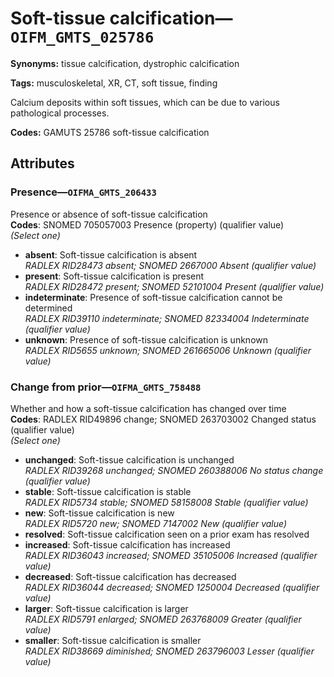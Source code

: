 # Soft-tissue calcification—`OIFM_GMTS_025786`

**Synonyms:** tissue calcification, dystrophic calcification

**Tags:** musculoskeletal, XR, CT, soft tissue, finding

Calcium deposits within soft tissues, which can be due to various pathological processes.

**Codes:** GAMUTS 25786 soft-tissue calcification

## Attributes

### Presence—`OIFMA_GMTS_206433`

Presence or absence of soft-tissue calcification  
**Codes**: SNOMED 705057003 Presence (property) (qualifier value)  
*(Select one)*

- **absent**: Soft-tissue calcification is absent  
_RADLEX RID28473 absent; SNOMED 2667000 Absent (qualifier value)_
- **present**: Soft-tissue calcification is present  
_RADLEX RID28472 present; SNOMED 52101004 Present (qualifier value)_
- **indeterminate**: Presence of soft-tissue calcification cannot be determined  
_RADLEX RID39110 indeterminate; SNOMED 82334004 Indeterminate (qualifier value)_
- **unknown**: Presence of soft-tissue calcification is unknown  
_RADLEX RID5655 unknown; SNOMED 261665006 Unknown (qualifier value)_

### Change from prior—`OIFMA_GMTS_758488`

Whether and how a soft-tissue calcification has changed over time  
**Codes**: RADLEX RID49896 change; SNOMED 263703002 Changed status (qualifier value)  
*(Select one)*

- **unchanged**: Soft-tissue calcification is unchanged  
_RADLEX RID39268 unchanged; SNOMED 260388006 No status change (qualifier value)_
- **stable**: Soft-tissue calcification is stable  
_RADLEX RID5734 stable; SNOMED 58158008 Stable (qualifier value)_
- **new**: Soft-tissue calcification is new  
_RADLEX RID5720 new; SNOMED 7147002 New (qualifier value)_
- **resolved**: Soft-tissue calcification seen on a prior exam has resolved  
- **increased**: Soft-tissue calcification has increased  
_RADLEX RID36043 increased; SNOMED 35105006 Increased (qualifier value)_
- **decreased**: Soft-tissue calcification has decreased  
_RADLEX RID36044 decreased; SNOMED 1250004 Decreased (qualifier value)_
- **larger**: Soft-tissue calcification is larger  
_RADLEX RID5791 enlarged; SNOMED 263768009 Greater (qualifier value)_
- **smaller**: Soft-tissue calcification is smaller  
_RADLEX RID38669 diminished; SNOMED 263796003 Lesser (qualifier value)_